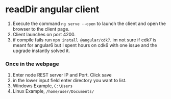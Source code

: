 # readDir angular client

1. Execute the command `ng serve --open` to launch the client and open the browser to the client page.
2. Client launches on port 4200.
3. if compile fails run `npm install @angular/cdk7`. im not sure if cdk7 is meant for angular6 but I spent hours on cdk6 with one issue and the upgrade instantly solved it.

### Once in the webpage

1. Enter node REST server IP and Port. Click save
2. in the lower input field enter directory you want to list. 
  1. Windows Example, `C:\Users`
  2. Linux Example, `/home/user/Documents/`
